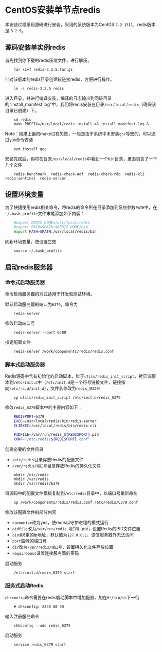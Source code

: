 # CentOS安装单节点redis

本安装过程采用源码进行安装，采用的系统版本为CentOS `7.2.1511`，redis版本是 `3.2.5`。

## 源码安装单实例redis

首先找到你下载的redis压缩文件，进行解压。

```shell
    tar xzvf redis-3.2.5.tar.gz
```

针对该版本的redis目录创建软链接redis，方便进行操作。

```shell
    ln -s redis-3.2.5 redis
```

进入目录，并进行编译安装，编译的日志输出到同级目录的"install_manifest.log"中，我们将redis安装在目录`/usr/local/redis`（确保该目录已创建）下。

```shell
    cd redis
    make PREFIX=/usr/local/redis install >& install_manifest.log &
```

Note：如果上面的make过程失败，一般是由于系统中未安装`gcc`导致的，可以通过`yum`命令安装

```shell
    yum install gcc
```

安装完成后，你将在目录`/usr/local/redis`中看到一个`bin`目录，里面包含了一下几个文件

```shell
    redis-benchmark  redis-check-aof  redis-check-rdb  redis-cli  redis-sentinel  redis-server
```

## 设置环境变量

为了快捷使用redis相关命令，将redis的命令所在目录添加到系统参数`PATH`中，在`~/.bash_profile`文件末尾添加如下内容：

```bash
    #export REDIS_HOME=/usr/local/redis
    #export PATH=$PATH:$REDIS_HOME/bin
    export PATH=$PATH:/usr/local/redis/bin
```

刷新环境变量，使设置生效

```shell
    source ~/.bash_profile
```

## 启动redis服务器

### 命令式启动服务器

命令启动服务器的方式适用于开发和测试环境。

默认启动服务器的端口为`6379`，命令为

```shell
    redis-server
```

修改启动端口号

```shell
    redis-server --port 6380
```

指定配置文件

```shell
    redis-server /work/components/redis/redis.conf
```


### 脚本式启动服务器

Redis源码中含有初始化的启动脚本，位于`utils/redis_init_script`，拷贝该脚本到`/etc/init.d`中（`/etc/init.d`是一个符号链接文件，链接指向`/etc/rc.d/init.d`），文件名修改为`redis_端口号`

```shell
    cp utils/redis_init_script /etc/init.d/redis_6379
```

修改`redis_6379`脚本中的主要内容如下：

```bash
    REDISPORT=6379
    EXEC=/usr/local/redis/bin/redis-server
    CLIEXEC=/usr/local/redis/bin/redis-cli

    PIDFILE=/var/run/redis_${REDISPORT}.pid
    CONF="/etc/redis/${REDISPORT}.conf"
```

创建必要的文件目录

- `/etc/redis`目录存放Redis的配置文件
- `/var/redis/端口号`目录存放Redis的持久化文件

```shell
    mkdir /etc/redis
    mkdir /var/redis
    mkdir /var/redis/6379
```

将源码中的配置文件模板复制到`/etc/redis`目录中，以端口号重新命名

```shell
    cp /work/components/redis/redis.conf /etc/redis/6379.conf
```

修改该配置文件的部分内容

- `daemonize`改为yes，使redis以守护进程的模式运行
- `pidfile`改为`/var/run/redis_端口号.pid`，设置Redis的PID文件位置
- `bind`绑定的ip地址，默认值为`127.0.0.1`，该值服务器外无法访问
- `port`监听的端口号
- `dir`改为`/var/redis/端口号`，设置持久化文件存放位置
- `requirepass`设置连接服务器的密码


启动服务

```shell
    /etc/init.d/redis_6379 start
```


### 服务式启动Redis

`chkconfig`命令需要在redis启动脚本中增加配置，加在`#!/bin/sh`下一行

```shell
    # chkconfig: 2345 80 90
```

输入注册服务命令

```shell
    chkconfig --add redis_6379
```

启动服务

```shell
    service redis_6379 start
```


